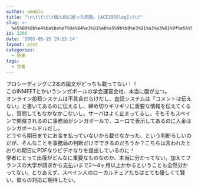 ```yaml
---
author: ameblo
title: "\n\t\t\t\t個人的に困った問題。[ACE2005log]\t\t"
slug: >-
  %e5%80%8b%e4%ba%ba%e7%9a%84%e3%81%ab%e5%9b%b0%e3%81%a3%e3%81%9f%e5%95%8f%e9%a1%8c%e3%80%82ace2005log
id: 2206
date: '2005-06-15 19:23:14'
layout: post
categories:
  - 随筆
tags:
  - 学者
---
```


プロシーディングに2本の論文がどっちも載ってない！！  
このINMEETとかいうシンガポールの学会運営会社、本当に腹が立つ。  
オンライン投稿システムは不具合だらけだし、査読システムは「コメントは伝えない」と書いてあるのに伝えるし、締め切りギリギリに重要な情報を伝えてくるし、質問してもなかなかこないし。サーバはよく止まってるし。そもそもスペインで開催されるのに事務局がシンガポールで、ユーロで表示してあるのに入金はシンガポールドルだし。  
どうやら期日までにお金を払っていないから載せなかった、という判断らしいのだが、そんなことを事務局の判断だけでできるのだろうか？こちらは言われたとおりの期日にPDFなりビデオなりを提出しているのに！  
学者にとって出版がどんなに重要なものなのか、本当に分かってない。加えてフランスの大学が請求から支払いまで2～4ヶ月以上かかるということも全然分かってない。とりあえず、スペイン人のローカルチェアたちはとても優しくて賢い。彼らの対応に期待したい。
